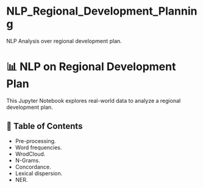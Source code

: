 # NLP_Regional_Development_Planning
NLP Analysis over regional development plan. 

# 📊 NLP on Regional Development Plan
This Jupyter Notebook explores real-world data to analyze a regional development plan. 
## 📑 Table of Contents
- Pre-processing.
- Word frequencies.
- WrodCloud.
- N-Grams.
- Concordance.
- Lexical dispersion.
- NER.

